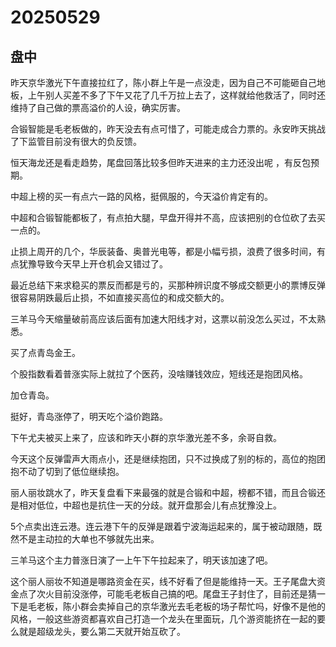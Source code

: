 # 20250529

## 盘中

昨天京华激光下午直接拉红了，陈小群上午是一点没走，因为自己不可能砸自己地板，上午别人买差不多了下午又花了几千万拉上去了，这样就给他救活了，同时还维持了自己做的票高溢价的人设，确实厉害。

合锻智能是毛老板做的，昨天没去有点可惜了，可能走成合力票的。永安昨天挑战了下监管目前没有很大的负反馈。

恒天海龙还是看走趋势，尾盘回落比较多但昨天进来的主力还没出呢 ，有反包预期。

中超上榜的买一有点六一路的风格，挺佩服的，今天溢价肯定有的。

中超和合锻智能都板了，有点拍大腿，早盘开得并不高，应该把别的仓位砍了去买一点的。

止损上周开的几个，华辰装备、奥普光电等，都是小幅亏损，浪费了很多时间，有点犹豫导致今天早上开仓机会又错过了。

最近总结下来求稳买的票反而都是亏的，买那种辨识度不够成交额更小的票博反弹很容易阴跌最后止损，不如直接买高位的和成交额大的。

三羊马今天缩量破前高应该后面有加速大阳线才对，这票以前没怎么买过，不太熟悉。

买了点青岛金王。

个股指数看着普涨实际上就拉了个医药，没啥赚钱效应，短线还是抱团风格。

加仓青岛。

挺好，青岛涨停了，明天吃个溢价跑路。

下午尤夫被买上来了，应该和昨天小群的京华激光差不多，余哥自救。

今天这个反弹雷声大雨点小，还是继续抱团，只不过换成了别的标的，高位的抱团抱不动了切到了低位继续抱。

丽人丽妆跳水了，昨天复盘看下来最强的就是合锻和中超，榜都不错，而且合锻还是相对低位，中超也是抗住一天的分歧。就开盘那会儿有点犹豫没上。

5个点卖出连云港。连云港下午的反弹是跟着宁波海运起来的，属于被动跟随，既然不是主动拉的大单也不够就先出来。

三羊马这个主力普涨日演了一上午下午拉起来了，明天该加速了吧。

这个丽人丽妆不知道是哪路资金在买，线不好看了但是能维持一天。王子尾盘大资金点了次火目前没涨停，可能毛老板自己搞的吧。尾盘王子封住了，目前还是猜一下是毛老板，陈小群会卖掉自己的京华激光去毛老板的场子帮忙吗，好像不是他的风格，一般这些游资都喜欢自己打造一个龙头在里面玩，几个游资能挤在一起的要么就是超级龙头，要么第二天就开始互砍了。
